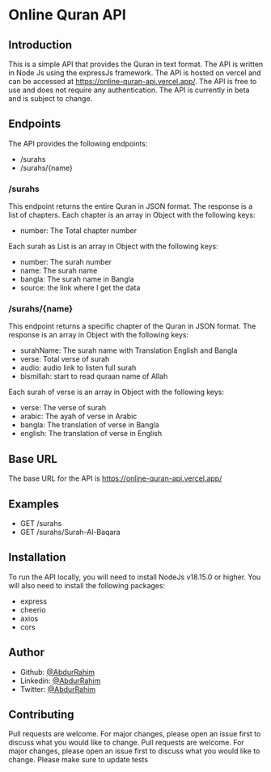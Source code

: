 # Online Quran API 
## Introduction
This is a simple API that provides the Quran in text format. The API is written in Node Js using the expressJs framework. The API is hosted on vercel and can be accessed at https://online-quran-api.vercel.app/. The API is free to use and does not require any authentication. The API is currently in beta and is subject to change.

## Endpoints
The API provides the following endpoints:
- /surahs
- /surahs/{name}

### /surahs
This endpoint returns the entire Quran in JSON format. The response is a list of chapters. Each chapter is an array in Object with the following keys:

- number: The Total chapter number

Each surah as List is an array in Object with the following keys:
- number: The surah number
- name: The surah name
- bangla: The surah name in Bangla
- source: the link where I get the data


### /surahs/{name}
This endpoint returns a specific chapter of the Quran in JSON format. The response is an array in Object with the following keys:

- surahName: The surah name with Translation English and Bangla
- verse: Total verse of surah
- audio: audio link to listen full surah
- bismillah: start to read quraan name of Allah

Each surah of verse is an array in Object with the following keys:
- verse: The verse of surah
- arabic: The ayah of verse in Arabic
- bangla: The translation of verse in Bangla
- english: The translation of verse in English


## Base URL
The base URL for the API is https://online-quran-api.vercel.app/

## Examples
- GET /surahs
- GET /surahs/Surah-Al-Baqara


## Installation
To run the API locally, you will need to install NodeJs v18.15.0 or higher. You will also need to install the following packages:
- express
- cheerio
- axios
- cors

## Author 
- Github: [@AbdurRahim](https://github.com/AbdurRaahimm)
- Linkedin: [@AbdurRahim](https://www.linkedin.com/in/abdur-rahim4g/)
- Twitter: [@AbdurRahim](https://twitter.com/AbdurRahim4G)


## Contributing
Pull requests are welcome. For major changes, please open an issue first to discuss what you would like to change.
Pull requests are welcome. For major changes, please open an issue first to discuss what you would like to change. Please make sure to update tests

